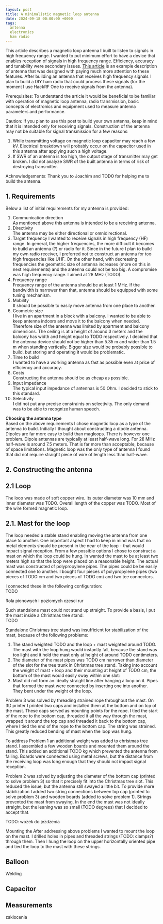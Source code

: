 ```yaml
---
layout: post
title: A minimalistic magnetic loop antenna
date: 2024-09-18 00:00:00 +0000
tags:
  antenna
  electronics
  ham radio
---
```


This article describes a magnetic loop antenna I built to listen to signals in high frequency range. I wanted to put minimum effort to have a device that enables reception of signals in high frequency range. Efficiency, accuracy and tunability were secondary issues. [This article](https://www.nonstopsystems.com/radio/frank_radio_antenna_magloop-2turn.htm) is an example description of antenna that was designed with paying much more attention to these features. 
After building an antenna that receives high frequency signals I plan to build a DIY ham radio that could process these signals (for the moment I use HackRF One to receive signals from the antenna).  

Prerequisites: To understand the article it would be beneficial to be familiar with operation of magnetic loop antenna, radio transmission, basic concepts of electronics and equipment used to measure antenna parameters and performance.   

Caution: If you plan to use this post to build your own antenna, keep in mind that it is intended only for receiving signals. Construction of the antenna may not be suitable for signal transmission for a few reasons:   
1. While transmitting voltage on magnetic loop capacitor may reach a few kV. Electrical breakdown will probably occur on the capacitor used in this antenna after applying such a high voltage.   
2. If SWR of an antenna is too high, the output stage of transmitter may get broken. I did not analyze SWR of the built antenna in terms of risk of destroying transmitter.      

Acknowledgements: Thank you to Joachim and TODO for helping me to build the antenna.

## 1. Requirements 
Below a list of initial requirements for my antenna is provided: 
1. Communication direction  
As mentioned above this antenna is intended to be a receiving antenna. 
2. Directivity  
The antenna may be either directional or omnidirectional.   
3. Target frequency 
I wanted to receive signals in high frequency (HF) range. In general, the higher frequencies, the more difficult it becomes to build an antenna (?) or radio for it. Since in the future I plan to build my own radio receiver, I preferred not to construct an antenna for too high frequencies like UHF. On the other hand, with decreasing frequencies the geometric size of antenna increases (more on this in next requirements) and the antenna could not be too big. A compromise was high frequency range. I aimed at 28 MHz (TODO).  
4. Frequency range  
Frequency range of the antenna should be at least 1 MHz. If the bandwidth is narrower than that, antenna should be equipped with some tuning mechanism.  
5. Mobility  
It should be possible to easily move antenna from one place to another.  
6. Geometric size  
I live in an apartment in a block with a balcony. I wanted to be able to keep antenna indoors and move it to the balcony when needed. Therefore size of the antenna was limited by apartment and balcony dimensions. The ceiling is at a height of around 3 meters and the balcony has width and height equal to TODO respectively. I decided that the antenna device should not be higher than 5.35 m and wider than 1.5 m when standing vertically. Bigger size would be probably possible to build, but storing and operating it would be problematic.   
7. Time to build  
I wanted to have a working antenna as fast as possible even at price of efficiency and accuracy.  
8. Costs  
Constructing the antenna should be as cheap as possible.  
9. Input impedance  
The typical input impedance of antennas is 50 Ohm. I decided to stick to this standard.
10. Selectivity  
I did not put any precise constraints on selectivity. The only demand was to be able to recognize human speech.  

**Choosing the antenna type**  
Based on the above requirements I chose magnetic loop as a type of the antenna to build. Initially I thought about constructing a dipole antenna. Dipoles are far more easy to build than magloops. There is however one problem. Dipole antennas are typically at least half-wave long. For 28 MHz half-wave is around 7.5 meters. That is far more than acceptable, because of space limitations. Magnetic loop was the only type of antenna I found that did not require straight piece of wire of length less than half-wave.   



## 2. Constructing the antenna  

## 2.1 Loop
The loop was made of soft copper wire. Its outer diameter was 10 mm and inner diameter was TODO. Overall length of the copper was TODO. Most of the wire formed magnetic loop. 

## 2.1. Mast for the loop 
The loop needed a stable stand enabling moving the antenna from one place to another. One important aspect I had to keep in mind was that no metal elements should be present in the near of the loop - that would impact signal reception. From a few possible options I chose to construct a mast on which the loop could be hung. In wanted the mast to be at least two meters high so that the loop were placed on a reasonable height. The actual mast was constructed of polypropylene pipes. The pipes could be be easily connected one to another. I bought four pieces of polypropylene pipes (two pieces of TODO cm and two pieces of TODO cm) and two tee connectors. 

I connected these in the following configuration:  
TODO

Rola pionowych i poziomych czesci rur

Such standalone mast could not stand up straight. To provide a basis, I put the mast inside a Christmas tree stand:    
TODO

Standalone Christmas tree stand was insufficient for stabilization of the mast, because of the following problems:   
1. The stand weighted TODO and the loop + mast weighted around TODO. The mast with the loop hung would instantly fall, because the stand was too light and it hold the mast only at height of around TODO centimeters.   
2. The diameter of the mast pipes was TODO cm narrower than diameter of the slot for the tree trunk in Christmas tree stand. Taking into account the weight of mast + loop and their mounting at height of TODO cm, the bottom of the mast would easily sway within one slot:   
3. Mast did not form an ideally straight line after hanging a loop on it. Pipes that formed the mast were connected by inserting one into another. They bent under the weight of the loop.     

Problem 3 was solved by threading strained rope throughout the mast. On 3D printer I printed two caps and installed them at the bottom and on top of the mast. These caps served as mounting points for the rope. I tied the start of the rope to the bottom cap, threaded it all the way through the mast, wrapped it around the top cap and threaded it back to the bottom cap, where I tied the end of the rope to the bottom cap. The string was strained. This greatly reduced bending of mast when the loop was hung.  


To address Problem 1 an additional weight was added to christmas tree stand. I assembled a few wooden boards and mounted them around the stand. This added an additional TODO kg which prevented the antenna from failing. Boards were connected using metal screws, but the distance from the receiving loop was long enough that they should not impact signal reception.   

Problem 2 was solved by adjusting the diameter of the bottom cap (printed to solve problem 3) so that it precisely fit into the Christmas tree slot. This reduced the issue, but the antenna still swayed a little bit. To provide more stabilization I added two string connections between top cap (printed to solve problem 3) and wooden boards (added to solve problem 1). Strings prevented the mast from swaying. In the end the mast was not ideally straight, but the leaning was so small (TODO degrees) that I decided to accept that.   

TODO: wozek do jezdzenia


Mounting the 
After addressing above problems I wanted to mount the loop on the mast. I drilled holes in pipes and threaded strings (TODO: clamps?) through them. Then I hung the loop on the upper horizontally oriented pipe and tied the loop to the mast with these strings.


## Balloon
Welding

## Capacitor



## Measurements

zaklocenia